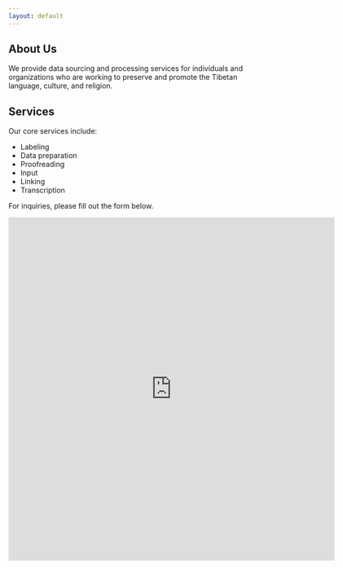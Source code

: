 ```yaml
---
layout: default
---
```


## About Us

We provide data sourcing and processing services for individuals and organizations who are working to preserve and promote the Tibetan language, culture, and religion.

## Services

Our core services include:
- Labeling
- Data preparation
- Proofreading
- Input
- Linking
- Transcription

For inquiries, please fill out the form below.

 <iframe src="https://docs.google.com/forms/d/e/1FAIpQLSc8AXo4BaCCzuBj2Jg2GPnvlvM0MfiDLFqdIEId2LBLOo2Q5Q/viewform?embedded=true" width="640" height="674" frameborder="0" marginheight="0" marginwidth="0">Loading…</iframe>
